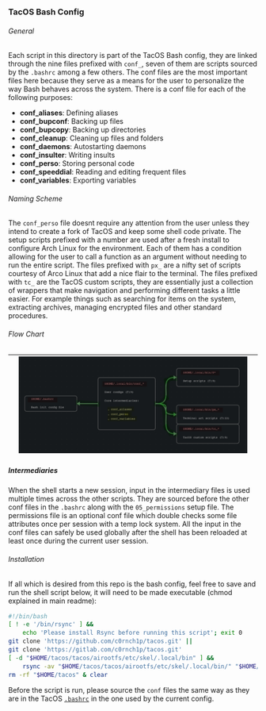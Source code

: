 ### TacOS Bash Config
###### General
Each script in this directory is part of the TacOS Bash config, they are linked through
the nine files prefixed with `conf_`, seven of them are scripts sourced by the `.bashrc`
among a few others. The conf files are the most important files here because they serve
as a means for the user to personalize the way Bash behaves across the system. There is a
conf file for each of the following purposes:
- **conf_aliases**: Defining aliases
- **conf_bupconf**: Backing up files
- **conf_bupcopy**: Backing up directories
- **conf_cleanup**: Cleaning up files and folders
- **conf_daemons**: Autostarting daemons
- **conf_insulter**: Writing insults
- **conf_perso**: Storing personal code
- **conf_speeddial**: Reading and editing frequent files
- **conf_variables**: Exporting variables
###### Naming Scheme
The `conf_perso` file doesnt require any attention from the user unless they intend to
create a fork of TacOS and keep some shell code private. The setup scripts prefixed with
a number are used after a fresh install to configure Arch Linux for the environment. Each
of them has a condition allowing for the user to call a function as an argument without
needing to run the entire script.
The files prefixed with `px_` are a nifty set of scripts courtesy of Arco Linux that add
a nice flair to the terminal. The files prefixed with `tc_` are the TacOS custom scripts,
they are essentially just a collection of wrappers that make navigation and performing
different tasks a little easier. For example things such as searching for items on the
system, extracting archives, managing encrypted files and other standard procedures.
###### Flow Chart
| | ![Flow Chart](flowchart.png) | |
|-|-|-|
##### Intermediaries
When the shell starts a new session, input in the intermediary files is used multiple
times across the other scripts. They are sourced before the other conf files in the
`.bashrc` along with the `05_permissions` setup file. The permissions file is an optional
conf file which double checks some file attributes once per session with a temp lock
system. All the input in the conf files can safely be used globally after the shell has
been reloaded at least once during the current user session.
###### Installation
If all which is desired from this repo is the bash config, feel free to save and run the
shell script below, it will need to be made executable (chmod explained in main readme):
```sh
#!/bin/bash
[ ! -e '/bin/rsync' ] &&
	echo 'Please install Rsync before running this script'; exit 0
git clone 'https://github.com/c0rnch1p/tacos.git' ||
git clone 'https://gitlab.com/c0rnch1p/tacos.git'
[ -d "$HOME/tacos/tacos/airootfs/etc/skel/.local/bin" ] &&
	rsync -av "$HOME/tacos/tacos/airootfs/etc/skel/.local/bin/" "$HOME/.local/bin/"
rm -rf "$HOME/tacos" & clear
```
Before the script is run, please source the `conf` files the same way as they are
in the TacOS [`.bashrc`](../../.bashrc) in the one used by the current config.
